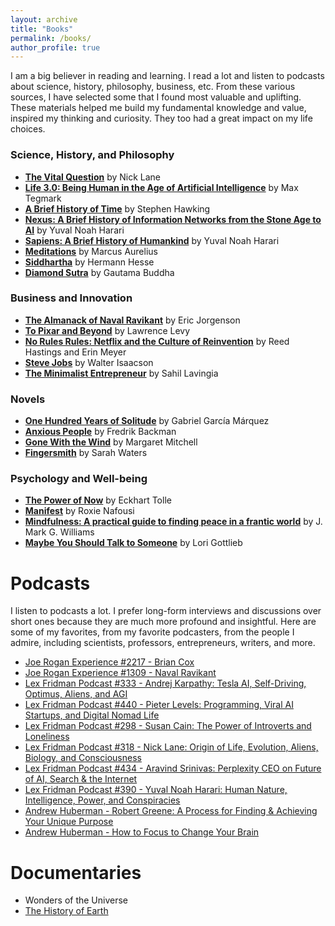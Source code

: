 ```yaml
---
layout: archive
title: "Books"
permalink: /books/
author_profile: true
---
```

I am a big believer in reading and learning. I read a lot and listen to podcasts about science, history, philosophy, business, etc. From these various sources, I have selected some that I found most valuable and uplifting. These materials helped me build my fundamental knowledge and value, inspired my thinking and curiosity. They too had a great impact on my life choices. 

### Science, History, and Philosophy
- **[The Vital Question](https://www.goodreads.com/book/show/26530386-the-vital-question)** by Nick Lane
- **[Life 3.0: Being Human in the Age of Artificial Intelligence](https://www.goodreads.com/book/show/34272565-life-3-0)** by Max Tegmark
- **[A Brief History of Time](https://www.goodreads.com/book/show/2094.A_Briefer_History_of_Time)** by Stephen Hawking
- **[Nexus: A Brief History of Information Networks from the Stone Age to AI](https://www.goodreads.com/book/show/204927599-nexus)** by Yuval Noah Harari
- **[Sapiens: A Brief History of Humankind](https://www.goodreads.com/book/show/23692271-sapiens)** by Yuval Noah Harari
- **[Meditations](https://www.goodreads.com/book/show/1168191.Meditations)** by Marcus Aurelius
- **[Siddhartha](https://www.goodreads.com/book/show/52036.Siddhartha)** by Hermann Hesse
- **[Diamond Sutra](https://www.goodreads.com/book/show/1182117.The_Diamond_Sutra_and_The_Sutra_of_Hui_Neng)** by Gautama Buddha

### Business and Innovation
- **[The Almanack of Naval Ravikant](https://www.goodreads.com/book/show/54898389-the-almanack-of-naval-ravikant)** by Eric Jorgenson
- **[To Pixar and Beyond](https://www.goodreads.com/book/show/28114529-to-pixar-and-beyond)** by Lawrence Levy
- **[No Rules Rules: Netflix and the Culture of Reinvention](https://www.goodreads.com/book/show/49099937-no-rules-rules)** by Reed Hastings and Erin Meyer
- **[Steve Jobs](https://www.goodreads.com/book/show/11084145-steve-jobs)** by Walter Isaacson
- **[The Minimalist Entrepreneur](https://www.goodreads.com/book/show/56913172-the-minimalist-entrepreneur)** by Sahil Lavingia

### Novels
- **[One Hundred Years of Solitude](https://www.goodreads.com/book/show/320.One_Hundred_Years_of_Solitude)** by Gabriel García Márquez
- **[Anxious People](https://www.goodreads.com/book/show/49127718-anxious-people)** by Fredrik Backman
- **[Gone With the Wind](https://www.goodreads.com/book/show/9810317-gone-with-the-wind)** by Margaret Mitchell
- **[Fingersmith](https://www.goodreads.com/book/show/8913370-fingersmith)** by Sarah Waters
 
### Psychology and Well-being
- **[The Power of Now](https://www.goodreads.com/book/show/6708.The_Power_of_Now)** by Eckhart Tolle
- **[Manifest](https://www.goodreads.com/book/show/58864266-manifest)** by Roxie Nafousi
- **[Mindfulness: A practical guide to finding peace in a frantic world](https://www.goodreads.com/book/show/18962404-mindfulness)** by J. Mark G. Williams
- **[Maybe You Should Talk to Someone](https://www.goodreads.com/book/show/37570546-maybe-you-should-talk-to-someone)** by Lori Gottlieb


# Podcasts
I listen to podcasts a lot. I prefer long-form interviews and discussions over short ones because they are much more profound and insightful. Here are some of my favorites, from my favorite podcasters, from the people I admire, including scientists, professors, entrepreneurs, writers, and more.

- [Joe Rogan Experience #2217 - Brian Cox](https://youtu.be/Rc7OHXJtWco?si=uw4pRmrX-CMGDMtl)
- [Joe Rogan Experience #1309 - Naval Ravikant](https://youtu.be/3qHkcs3kG44?si=JZXDi-WYj7qYBn67)
- [Lex Fridman Podcast #333 - Andrej Karpathy: Tesla AI, Self-Driving, Optimus, Aliens, and AGI](https://www.youtube.com/watch?v=cdiD-9MMpb0&list=PLp4Iod5s_iFJMj18KvukepIBbIQ3fRKKo&index=15&ab_channel=LexFridman)
- [Lex Fridman Podcast #440 - Pieter Levels: Programming, Viral AI Startups, and Digital Nomad Life](https://www.youtube.com/watch?v=oFtjKbXKqbg&list=PLp4Iod5s_iFJMj18KvukepIBbIQ3fRKKo&index=14&ab_channel=LexFridman)
- [Lex Fridman Podcast #298 - Susan Cain: The Power of Introverts and Loneliness](https://www.youtube.com/watch?v=j4PEu4sVD40&list=PLp4Iod5s_iFJMj18KvukepIBbIQ3fRKKo&index=14&ab_channel=LexFridman)
- [Lex Fridman Podcast #318 - Nick Lane: Origin of Life, Evolution, Aliens, Biology, and Consciousness](https://youtu.be/tOtdJcco3YM?si=kI7umE_ZL7UnqtuD)
- [Lex Fridman Podcast #434 - Aravind Srinivas: Perplexity CEO on Future of AI, Search & the Internet](https://www.youtube.com/watch?v=e-gwvmhyU7A&list=PLp4Iod5s_iFJMj18KvukepIBbIQ3fRKKo&index=17&ab_channel=LexFridman)
- [Lex Fridman Podcast #390 - Yuval Noah Harari: Human Nature, Intelligence, Power, and Conspiracies](https://www.youtube.com/watch?v=Mde2q7GFCrw&list=PLp4Iod5s_iFJMj18KvukepIBbIQ3fRKKo&index=2&ab_channel=LexFridman)
- [Andrew Huberman - Robert Greene: A Process for Finding & Achieving Your Unique Purpose](https://www.youtube.com/watch?v=50BZQRT1dAg&list=PLp4Iod5s_iFJMj18KvukepIBbIQ3fRKKo&index=3&ab_channel=AndrewHuberman)
- [Andrew Huberman - How to Focus to Change Your Brain](https://www.youtube.com/watch?v=LG53Vxum0as&list=PLp4Iod5s_iFJMj18KvukepIBbIQ3fRKKo&index=12&ab_channel=AndrewHuberman)

# Documentaries
- Wonders of the Universe
- [The History of Earth](https://www.youtube.com/watch?v=RQm6N60bneo&list=PLp4Iod5s_iFIn3VUzfdtlUblNZE3Ko_o9&ab_channel=ScienceFortheWin)









